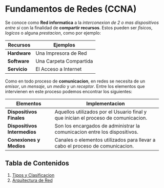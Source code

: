 # Fundamentos de Redes (CCNA)

Se conoce como **Red informatica** a la *interconexion de 2 o mas dispositivos entre si* con la finalidad de **compartir recursos**. Estos pueden ser *fisicos*, *logicos* o alguna *prestacion*, como por ejemplo:

| Recursos | Ejemplos |
|--|--|
| **Hardware** | Una Impresora de Red |
| **Software** | Una Carpeta Compartida |
| **Servicio** | El Acceso a Internet |

Como en todo proceso de **comunicacion**, en redes se necesita de un *emisor*, un *mensaje*, un *medio* y un *receptor*. Entre los elementos que intervienen en este proceso podemos encontrar los siguientes:

| Elementos | Implementacion |
|--|--|
| **Dispositivos Finales** | Aquellos utilizados por el Usuario final y que inician el proceso de comunicacion. |
| **Dispositivos Intermedios** | Son los encargados de administrar la comunicacion entre los dispositivos. |
| **Conexiones y Medios** | Canales o elementos utilizados para llevar a cabo el proceso de comunicacion. |

## Tabla de Contenidos
1. [Tipos y Clasificacion](./classification.md)
1. [Arquitectura de Red](./architecture.md)

